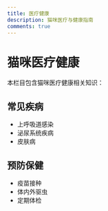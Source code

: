 ```yaml
---
title: 医疗健康
description: 猫咪医疗与健康指南
comments: true
---
```


# 猫咪医疗健康

本栏目包含猫咪医疗健康相关知识：

## 常见疾病
- 上呼吸道感染
- 泌尿系统疾病
- 皮肤病

## 预防保健
- 疫苗接种
- 体内外驱虫
- 定期体检